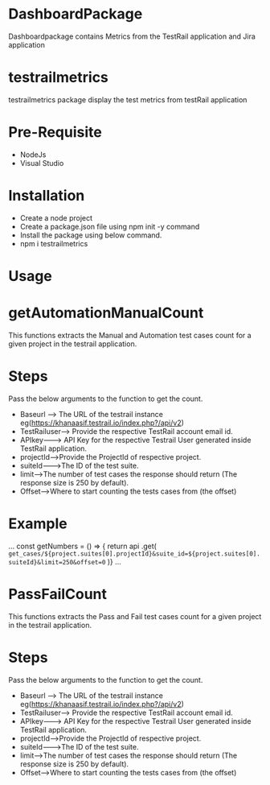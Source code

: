 # DashboardPackage
 Dashboardpackage contains Metrics from the TestRail application and Jira application

# testrailmetrics
 testrailmetrics package display the test metrics from testRail application

# Pre-Requisite
- NodeJs  
- Visual Studio

# Installation
- Create a node project 
- Create a package.json file using npm init -y command
- Install the package using below command.
- npm i testrailmetrics

# Usage

# getAutomationManualCount

This functions extracts the Manual and Automation test cases count for a given project in the testrail application.

# Steps

Pass the below arguments to the function to get the count.

- Baseurl --> The URL of the testrail instance eg(https://khanaasif.testrail.io/index.php?/api/v2)
- TestRailuser--> Provide the respective TestRail account email id.
- APIkey---> API Key for the respective Testrail User generated inside TestRail application.
- projectId-->Provide the ProjectId of respective project.
- suiteId--->The ID of the test suite.
- limit-->The number of test cases the response should return (The response size is 250 by default).
- Offset-->Where to start counting the tests cases from (the offset)

# Example

 ...
    const getNumbers = () => {
  return api
    .get(
      `get_cases/${project.suites[0].projectId}&suite_id=${project.suites[0].suiteId}&limit=250&offset=0`
    )}
 ...   

# PassFailCount

This functions extracts the Pass and Fail test cases count for a given project in the testrail application.

# Steps

Pass the below arguments to the function to get the count.

- Baseurl --> The URL of the testrail instance eg(https://khanaasif.testrail.io/index.php?/api/v2)
- TestRailuser--> Provide the respective TestRail account email id.
- APIkey---> API Key for the respective Testrail User generated inside TestRail application.
- projectId-->Provide the ProjectId of respective project.
- suiteId--->The ID of the test suite.
- limit-->The number of test cases the response should return (The response size is 250 by default).
- Offset-->Where to start counting the tests cases from (the offset)

